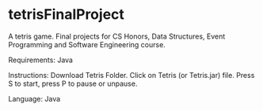 # tetrisFinalProject
A tetris game. Final projects for CS Honors, Data Structures, Event Programming and Software Engineering course.


Requirements:
Java

Instructions:
Download Tetris Folder.
Click on Tetris (or Tetris.jar) file.
Press S to start, press P to pause or unpause.

Language:
Java

